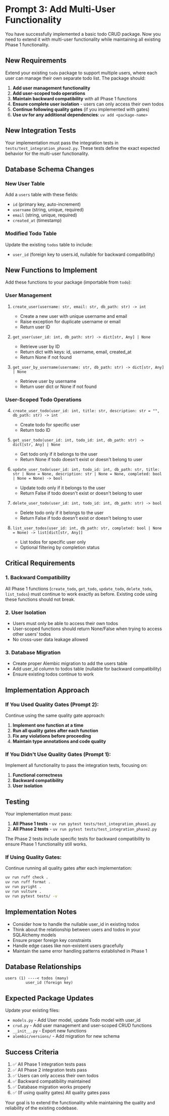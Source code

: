 # Prompt 3: Add Multi-User Functionality

You have successfully implemented a basic todo CRUD package. Now you need to extend it with multi-user functionality while maintaining all existing Phase 1 functionality.

## New Requirements

Extend your existing `todo` package to support multiple users, where each user can manage their own separate todo list. The package should:

1. **Add user management functionality**
2. **Add user-scoped todo operations**  
3. **Maintain backward compatibility** with all Phase 1 functions
4. **Ensure complete user isolation** - users can only access their own todos
5. **Continue following quality gates** (if you implemented with gates)
6. **Use uv for any additional dependencies**: `uv add <package-name>`

## New Integration Tests

Your implementation must pass the integration tests in `tests/test_integration_phase2.py`. These tests define the exact expected behavior for the multi-user functionality.

## Database Schema Changes

### New User Table
Add a `users` table with these fields:
- `id` (primary key, auto-increment)
- `username` (string, unique, required)
- `email` (string, unique, required)
- `created_at` (timestamp)

### Modified Todo Table
Update the existing `todos` table to include:
- `user_id` (foreign key to users.id, nullable for backward compatibility)

## New Functions to Implement

Add these functions to your package (importable from `todo`):

### User Management
1. `create_user(username: str, email: str, db_path: str) -> int`
   - Create a new user with unique username and email
   - Raise exception for duplicate username or email
   - Return user ID

2. `get_user(user_id: int, db_path: str) -> dict[str, Any] | None`
   - Retrieve user by ID
   - Return dict with keys: id, username, email, created_at
   - Return None if not found

3. `get_user_by_username(username: str, db_path: str) -> dict[str, Any] | None`
   - Retrieve user by username
   - Return user dict or None if not found

### User-Scoped Todo Operations
4. `create_user_todo(user_id: int, title: str, description: str = "", db_path: str) -> int`
   - Create todo for specific user
   - Return todo ID

5. `get_user_todo(user_id: int, todo_id: int, db_path: str) -> dict[str, Any] | None`
   - Get todo only if it belongs to the user
   - Return None if todo doesn't exist or doesn't belong to user

6. `update_user_todo(user_id: int, todo_id: int, db_path: str, title: str | None = None, description: str | None = None, completed: bool | None = None) -> bool`
   - Update todo only if it belongs to the user
   - Return False if todo doesn't exist or doesn't belong to user

7. `delete_user_todo(user_id: int, todo_id: int, db_path: str) -> bool`
   - Delete todo only if it belongs to the user
   - Return False if todo doesn't exist or doesn't belong to user

8. `list_user_todos(user_id: int, db_path: str, completed: bool | None = None) -> list[dict[str, Any]]`
   - List todos for specific user only
   - Optional filtering by completion status

## Critical Requirements

### 1. Backward Compatibility
All Phase 1 functions (`create_todo`, `get_todo`, `update_todo`, `delete_todo`, `list_todos`) must continue to work exactly as before. Existing code using these functions should not break.

### 2. User Isolation
- Users must only be able to access their own todos
- User-scoped functions should return None/False when trying to access other users' todos
- No cross-user data leakage allowed

### 3. Database Migration
- Create proper Alembic migration to add the users table
- Add user_id column to todos table (nullable for backward compatibility)
- Ensure existing todos continue to work

## Implementation Approach

### If You Used Quality Gates (Prompt 2):
Continue using the same quality gate approach:
1. **Implement one function at a time**
2. **Run all quality gates after each function**
3. **Fix any violations before proceeding**
4. **Maintain type annotations and code quality**

### If You Didn't Use Quality Gates (Prompt 1):
Implement all functionality to pass the integration tests, focusing on:
1. **Functional correctness**
2. **Backward compatibility**
3. **User isolation**

## Testing

Your implementation must pass:
1. **All Phase 1 tests** - `uv run pytest tests/test_integration_phase1.py`
2. **All Phase 2 tests** - `uv run pytest tests/test_integration_phase2.py`

The Phase 2 tests include specific tests for backward compatibility to ensure Phase 1 functionality still works.

### If Using Quality Gates:
Continue running all quality gates after each implementation:
```bash
uv run ruff check .
uv run ruff format .
uv run pyright .
uv run vulture .
uv run pytest tests/ -v
```

## Implementation Notes

- Consider how to handle the nullable user_id in existing todos
- Think about the relationship between users and todos in your SQLAlchemy models
- Ensure proper foreign key constraints
- Handle edge cases like non-existent users gracefully
- Maintain the same error handling patterns established in Phase 1

## Database Relationships

```
users (1) ----< todos (many)
         user_id (foreign key)
```

## Expected Package Updates

Update your existing files:
- `models.py` - Add User model, update Todo model with user_id
- `crud.py` - Add user management and user-scoped CRUD functions
- `__init__.py` - Export new functions
- `alembic/versions/` - Add migration for new schema

## Success Criteria

1. ✅ All Phase 1 integration tests pass
2. ✅ All Phase 2 integration tests pass  
3. ✅ Users can only access their own todos
4. ✅ Backward compatibility maintained
5. ✅ Database migration works properly
6. ✅ (If using quality gates) All quality gates pass

Your goal is to extend the functionality while maintaining the quality and reliability of the existing codebase.
